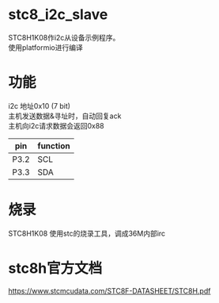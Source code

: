 # stc8_i2c_slave
STC8H1K08作i2c从设备示例程序。  
使用platformio进行编译

# 功能
i2c 地址0x10 (7 bit)  
主机发送数据&寻址时，自动回复ack  
主机向i2c请求数据会返回0x88

|  pin   | function  |
|  ----  | ----  |
| P3.2  | SCL |
| P3.3  | SDA |

# 烧录
STC8H1K08
使用stc的烧录工具，调成36M内部irc
# stc8h官方文档
https://www.stcmcudata.com/STC8F-DATASHEET/STC8H.pdf
